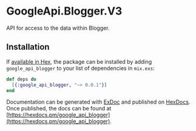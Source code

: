 # GoogleApi.Blogger.V3

API for access to the data within Blogger.

## Installation

If [available in Hex](https://hex.pm/docs/publish), the package can be installed
by adding `google_api_blogger` to your list of dependencies in `mix.exs`:

```elixir
def deps do
  [{:google_api_blogger, "~> 0.0.1"}]
end
```

Documentation can be generated with [ExDoc](https://github.com/elixir-lang/ex_doc)
and published on [HexDocs](https://hexdocs.pm). Once published, the docs can
be found at [https://hexdocs.pm/google_api_blogger](https://hexdocs.pm/google_api_blogger).
